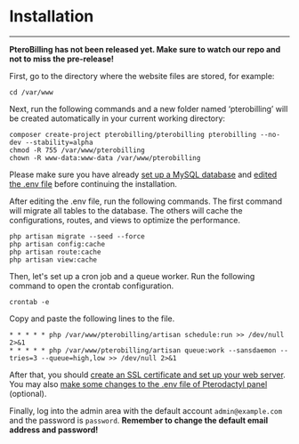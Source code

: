 <h1>Installation</h1>
<hr>

**PteroBilling has not been released yet. Make sure to watch our repo and not to miss the pre-release!**

First, go to the directory where the website files are stored, for example:

```shell
cd /var/www
```

Next, run the following commands and a new folder named ‘pterobilling’ will be created automatically in your current working directory:

```shell
composer create-project pterobilling/pterobilling pterobilling --no-dev --stability=alpha
chmod -R 755 /var/www/pterobilling
chown -R www-data:www-data /var/www/pterobilling
```

Please make sure you have already [set up a MySQL database](mysql.md) and [edited the .env file](config.md) before continuing the installation.

After editing the .env file, run the following commands.
The first command will migrate all tables to the database. The others will cache the configurations, routes, and views to optimize the performance.

```shell
php artisan migrate --seed --force
php artisan config:cache
php artisan route:cache
php artisan view:cache
```

Then, let's set up a cron job and a queue worker. Run the following command to open the crontab configuration.

```shell
crontab -e
```

Copy and paste the following lines to the file.

```shell
* * * * * php /var/www/pterobilling/artisan schedule:run >> /dev/null 2>&1
* * * * * php /var/www/pterobilling/artisan queue:work --sansdaemon --tries=3 --queue=high,low >> /dev/null 2>&1
```

After that, you should [create an SSL certificate and set up your web server](web_server_config.md). You may also [make some changes to the .env file of Pterodactyl panel](pterodactyl_config.md) (optional).

Finally, log into the admin area with the default account `admin@example.com` and the password is `password`. **Remember to change the default email address and password!**
